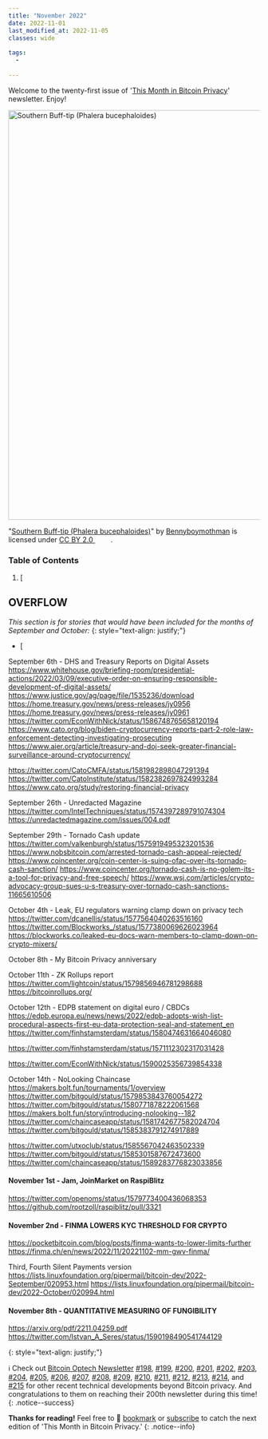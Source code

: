 ```yaml
---
title: "November 2022"
date: 2022-11-01
last_modified_at: 2022-11-05
classes: wide
  
tags:
  - 
  
---
```


Welcome to the twenty-first issue of '[This Month in Bitcoin Privacy](https://enegnei.github.io/This-Month-In-Bitcoin-Privacy/about/)' newsletter. Enjoy!

<a data-flickr-embed="true" href="https://www.flickr.com/photos/33398884@N03/27997670500" title="Southern Buff-tip (Phalera bucephaloides)"><img src="https://live.staticflickr.com/8566/27997670500_279ce8bde2_b.jpg" width="1024" height="821" alt="Southern Buff-tip (Phalera bucephaloides)"></a>
<p class="attribution">"<a target="_blank" rel="noopener noreferrer" href="https://www.flickr.com/photos/33398884@N03/27997670500">Southern Buff-tip (Phalera bucephaloides)</a>" by <a target="_blank" rel="noopener noreferrer" href="https://www.flickr.com/photos/33398884@N03">Bennyboymothman</a> is licensed under <a target="_blank" rel="noopener noreferrer" href="https://creativecommons.org/licenses/by/2.0/?ref=openverse">CC BY 2.0 <img src="https://mirrors.creativecommons.org/presskit/icons/cc.svg" style="height: 1em; margin-right: 0.125em; display: inline;"></img><img src="https://mirrors.creativecommons.org/presskit/icons/by.svg" style="height: 1em; margin-right: 0.125em; display: inline;"></img></a>. </p> 

### Table of Contents

1. [

## OVERFLOW

*This section is for stories that would have been included for the months of September and October:*
{: style="text-align: justify;"}

+ [

September 6th - DHS and Treasury Reports on Digital Assets
https://www.whitehouse.gov/briefing-room/presidential-actions/2022/03/09/executive-order-on-ensuring-responsible-development-of-digital-assets/
https://www.justice.gov/ag/page/file/1535236/download
https://home.treasury.gov/news/press-releases/jy0956
https://home.treasury.gov/news/press-releases/jy0961
https://twitter.com/EconWithNick/status/1586748765658120194
https://www.cato.org/blog/biden-cryptocurrency-reports-part-2-role-law-enforcement-detecting-investigating-prosecuting
https://www.aier.org/article/treasury-and-doj-seek-greater-financial-surveillance-around-cryptocurrency/

https://twitter.com/CatoCMFA/status/1581982898047291394
https://twitter.com/CatoInstitute/status/1582382697824993284
https://www.cato.org/study/restoring-financial-privacy

September 26th - Unredacted Magazine
https://twitter.com/IntelTechniques/status/1574397289791074304
https://unredactedmagazine.com/issues/004.pdf

September 29th - Tornado Cash update
https://twitter.com/valkenburgh/status/1575919495323201536
https://www.nobsbitcoin.com/arrested-tornado-cash-appeal-rejected/
https://www.coincenter.org/coin-center-is-suing-ofac-over-its-tornado-cash-sanction/
https://www.coincenter.org/tornado-cash-is-no-golem-its-a-tool-for-privacy-and-free-speech/
https://www.wsj.com/articles/crypto-advocacy-group-sues-u-s-treasury-over-tornado-cash-sanctions-11665610506

October 4th - Leak, EU regulators warning clamp down on privacy tech
https://twitter.com/dcanellis/status/1577564040263516160
https://twitter.com/Blockworks_/status/1577380069626023964
https://blockworks.co/leaked-eu-docs-warn-members-to-clamp-down-on-crypto-mixers/

October 8th - My Bitcoin Privacy anniversary

October 11th - ZK Rollups report
https://twitter.com/lightcoin/status/1579856946781298688
https://bitcoinrollups.org/

October 12th - EDPB statement on digital euro / CBDCs
https://edpb.europa.eu/news/news/2022/edpb-adopts-wish-list-procedural-aspects-first-eu-data-protection-seal-and-statement_en
https://twitter.com/finhstamsterdam/status/1580474631664046080

https://twitter.com/finhstamsterdam/status/1571112302317031428

https://twitter.com/EconWithNick/status/1590025356739854338

October 14th - NoLooking Chaincase
https://makers.bolt.fun/tournaments/1/overview
https://twitter.com/bitgould/status/1579853843760054272
https://twitter.com/bitgould/status/1580771878222061568
https://makers.bolt.fun/story/introducing-nolooking--182
https://twitter.com/chaincaseapp/status/1581742677582024704
https://twitter.com/bitgould/status/1585383791274917889

https://twitter.com/utxoclub/status/1585567042463502339
https://twitter.com/bitgould/status/1585301587672473600
https://twitter.com/chaincaseapp/status/1589283776823033856


#### November 1st - Jam, JoinMarket on RaspiBlitz

https://twitter.com/openoms/status/1579773400436068353
https://github.com/rootzoll/raspiblitz/pull/3321

#### November 2nd - FINMA LOWERS KYC THRESHOLD FOR CRYPTO

https://pocketbitcoin.com/blog/posts/finma-wants-to-lower-limits-further
https://finma.ch/en/news/2022/11/20221102-mm-gwv-finma/

Third, Fourth Silent Payments version
https://lists.linuxfoundation.org/pipermail/bitcoin-dev/2022-September/020953.html
https://lists.linuxfoundation.org/pipermail/bitcoin-dev/2022-October/020994.html

#### November 8th - QUANTITATIVE MEASURING OF FUNGIBILITY
https://arxiv.org/pdf/2211.04259.pdf
https://twitter.com/Istvan_A_Seres/status/1590198490541744129

{: style="text-align: justify;"}

:information_source: Check out [Bitcoin Optech Newsletter](https://twitter.com/bitcoinoptech) [#198](https://bitcoinops.org/en/newsletters/2022/05/04/), [#199](https://bitcoinops.org/en/newsletters/2022/05/11/), [#200](https://bitcoinops.org/en/newsletters/2022/05/18/), [#201](https://bitcoinops.org/en/newsletters/2022/05/25/), [#202](https://bitcoinops.org/en/newsletters/2022/06/01/), [#203](https://bitcoinops.org/en/newsletters/2022/06/08/), [#204](https://bitcoinops.org/en/newsletters/2022/06/15/), [#205](https://bitcoinops.org/en/newsletters/2022/06/22/), [#206](https://bitcoinops.org/en/newsletters/2022/06/29/), [#207](https://bitcoinops.org/en/newsletters/2022/07/06/), [#208](https://bitcoinops.org/en/newsletters/2022/07/13/), [#209](https://bitcoinops.org/en/newsletters/2022/07/20/), [#210](https://bitcoinops.org/en/newsletters/2022/07/27/), [#211](https://bitcoinops.org/en/newsletters/2022/08/03/), [#212](https://bitcoinops.org/en/newsletters/2022/08/10/), [#213](https://bitcoinops.org/en/newsletters/2022/08/17/), [#214](https://bitcoinops.org/en/newsletters/2022/08/24/), and [#215](https://bitcoinops.org/en/newsletters/2022/08/31/) for other recent technical developments beyond Bitcoin privacy. And congratulations to them on reaching their 200th newsletter during this time!
{: .notice--success}

**Thanks for reading!** Feel free to :bookmark: [bookmark](https://enegnei.github.io/This-Month-In-Bitcoin-Privacy/feed.xml) or [subscribe](https://github.com/Enegnei/This-Month-In-Bitcoin-Privacy) to catch the next edition of 'This Month in Bitcoin Privacy.'
{: .notice--info}
